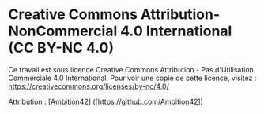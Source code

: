 # Creative Commons Attribution-NonCommercial 4.0 International (CC BY-NC 4.0)

Ce travail est sous licence Creative Commons Attribution - Pas d'Utilisation Commerciale 4.0 International. 
Pour voir une copie de cette licence, visitez : https://creativecommons.org/licenses/by-nc/4.0/

Attribution : [Ambition42] ([https://github.com/Ambition42])
